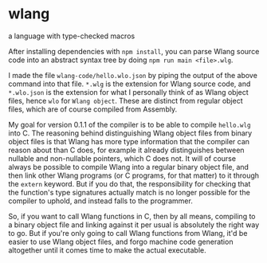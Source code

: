 # wlang
a language with type-checked macros

After installing dependencies with `npm install`, you can parse Wlang source code
into an abstract syntax tree by doing `npm run main <file>.wlg`.

I made the file `wlang-code/hello.wlo.json` by piping the output of the above command
into that file. `*.wlg` is the extension for Wlang source code, and `*.wlo.json` is the extension
for what I personally think of as Wlang object files, hence `wlo` for `Wlang object`. These
are distinct from regular object files, which are of course compiled from Assembly.

My goal for version 0.1.1 of the compiler is to be able to compile `hello.wlg` into C. The
reasoning behind distinguishing Wlang object files from binary object files is that Wlang
has more type information that the compiler can reason about than C does, for example it
already distinguishes between nullable and non-nullable pointers, which C does not. It will
of course always be possible to compile Wlang into a regular binary object file, and then
link other Wlang programs (or C programs, for that matter) to it through the `extern` keyword.
But if you do that, the responsibility for checking that the function's type signatures
actually match is no longer possible for the compiler to uphold, and instead falls to the
programmer.

So, if you want to call Wlang functions in C, then by all means, compiling to a binary
object file and linking against it per usual is absolutely the right way to go. But if you're
only going to call Wlang functions from Wlang, it'd be easier to use Wlang object files,
and forgo machine code generation altogether until it comes time to make the actual executable.
